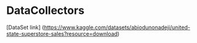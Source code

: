 # DataCollectors
[DataSet link] (https://www.kaggle.com/datasets/abiodunonadeji/united-state-superstore-sales?resource=download)
